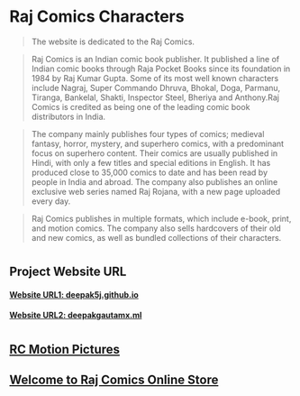# Raj Comics Characters

> The website is dedicated to the Raj Comics. 

> Raj Comics is an Indian comic book publisher. It published a line of Indian comic books through Raja Pocket Books since its foundation in 1984 by Raj Kumar Gupta. Some of its most well known characters include Nagraj, Super Commando Dhruva, Bhokal, Doga, Parmanu, Tiranga, Bankelal, Shakti, Inspector Steel, Bheriya and Anthony.Raj Comics is credited as being one of the leading comic book distributors in India.

> The company mainly publishes four types of comics; medieval fantasy, horror, mystery, and superhero comics, with a predominant focus on superhero content. Their comics are usually published in Hindi, with only a few titles and special editions in English. It has produced close to 35,000 comics to date and has been read by people in India and abroad. The company also publishes an online exclusive web series named Raj Rojana, with a new page uploaded every day.

> Raj Comics publishes in multiple formats, which include e-book, print, and motion comics. The company also sells hardcovers of their old and new comics, as well as bundled collections of their characters. 

#

## Project Website URL
#### [Website URL1: deepak5j.github.io](https://deepak5j.github.io) 
#### [Website URL2: deepakgautamx.ml](http://deepakgautamx.ml/)

#

## [RC Motion Pictures](https://www.youtube.com/channel/UC-0_gHEhdj9Lw7FSvRoJr3Q)


## [Welcome to Raj Comics Online Store](https://www.rajcomics.com/)


